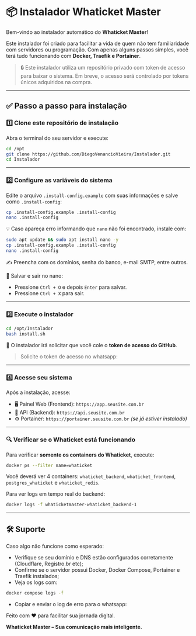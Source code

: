 # 📦 Instalador Whaticket Master

Bem-vindo ao instalador automático do **Whaticket Master**!

Este instalador foi criado para facilitar a vida de quem não tem familiaridade com servidores ou programação. Com apenas alguns passos simples, você terá tudo funcionando com **Docker, Traefik e Portainer**.

> 🔒 Este instalador utiliza um repositório privado com token de acesso para baixar o sistema. Em breve, o acesso será controlado por tokens únicos adquiridos na compra.

---

## ✅ Passo a passo para instalação

### 1️⃣ Clone este repositório de instalação

Abra o terminal do seu servidor e execute:

```bash
cd /opt
git clone https://github.com/DiegoVenancioVieira/Instalador.git
cd Instalador
```

---

### 2️⃣ Configure as variáveis do sistema

Edite o arquivo `.install-config.example` com suas informações e salve como `.install-config`:

```bash
cp .install-config.example .install-config
nano .install-config
```

💡 Caso apareça erro informando que `nano` não foi encontrado, instale com:

```bash
sudo apt update && sudo apt install nano -y
cp .install-config.example .install-config
nano .install-config
```

✍️ Preencha com os domínios, senha do banco, e-mail SMTP, entre outros.

💾 Salvar e sair no nano:
- Pressione `Ctrl + O` e depois `Enter` para salvar.
- Pressione `Ctrl + X` para sair.

---

### 3️⃣ Execute o instalador

```bash
cd /opt/Instalador
bash install.sh
```

🔑 O instalador irá solicitar que você cole o **token de acesso do GitHub**.
> Solicite o token de acesso no whatsapp: 

---

### 4️⃣ Acesse seu sistema

Após a instalação, acesse:

- 🖥️ Painel Web (Frontend): `https://app.seusite.com.br`
- 🔗 API (Backend): `https://api.seusite.com.br`
- ⚙️ Portainer: `https://portainer.seusite.com.br` *(se já estiver instalado)*

---

### 🔍 Verificar se o Whaticket está funcionando

Para verificar **somente os containers do Whaticket**, execute:

```bash
docker ps --filter name=whaticket
```

Você deverá ver 4 containers: `whaticket_backend`, `whaticket_frontend`, `postgres_whaticket` e `whaticket_redis`.

Para ver logs em tempo real do backend:

```bash
docker logs -f whaticketmaster-whaticket_backend-1
```

---

## 🛠 Suporte

Caso algo não funcione como esperado:

- Verifique se seu domínio e DNS estão configurados corretamente (Cloudflare, Registro.br etc);
- Confirme se o servidor possui Docker, Docker Compose, Portainer e Traefik instalados;
- Veja os logs com:

```bash
docker compose logs -f
```
- Copiar e enviar o log de erro para o whatsapp:

Feito com ❤️ para facilitar sua jornada digital.

**Whaticket Master – Sua comunicação mais inteligente.**
